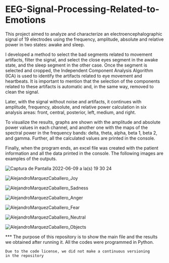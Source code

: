 # EEG-Signal-Processing-Related-to-Emotions

This project aimed to analyze and characterize an electroencephalographic signal of 19 electrodes using 
the frequency, amplitude, absolute and relative power in two states: awake and sleep.

I developed a method to select the bad segments related to movement artifacts, filter the signal, and 
select the close eyes segment in the awake state, and the sleep segment in the other case. Once the 
segment is selected and cropped, the Independent Component Analysis Algorithm (ICA) is used to identify 
the artifacts related to eye movement and heartbeats. It is important to mention that the selection of 
the components related to these artifacts is automatic and, in the same way, removed to clean the signal.

Later, with the signal without noise and artifacts, it continues with amplitude, frequency, absolute, and 
relative power calculation in six analysis areas: front, central, posterior, left, medium, and right.

To visualize the results, graphs are shown with the amplitude and absolute power values in each channel, 
and another one with the maps of the spectral power in the frequency bands: delta, theta, alpha, beta 1, 
beta 2, and gamma. Further, all the calculated values ​​are printed in the console.

Finally, when the program ends, an excel file was created with the patient information and all the data 
printed in the console. The following images are examples of the outputs.

![Captura de Pantalla 2022-06-09 a la(s) 19 30 24](https://user-images.githubusercontent.com/60671532/172968099-47743c83-d285-4969-ac6d-767be93f4f19.png)

![AlejandroMarquezCaballero_Joy](https://user-images.githubusercontent.com/60671532/172968154-e1a238b5-0a35-4893-9490-8ef46c1ee4a8.png)

![AlejandroMarquezCaballero_Sadness](https://user-images.githubusercontent.com/60671532/172968302-3c4e4be0-35fc-4fe2-8ae0-0acb32b5c1d5.png)

![AlejandroMarquezCaballero_Anger](https://user-images.githubusercontent.com/60671532/172968315-654e1cf4-f41e-46f3-af31-12ec9a7297fb.png)

![AlejandroMarquezCaballero_Fear](https://user-images.githubusercontent.com/60671532/172968320-131f72e9-9e21-4c3b-a92b-c11ef37c1623.png)

![AlejandroMarquezCaballero_Neutral](https://user-images.githubusercontent.com/60671532/172968326-2d1395a4-cf93-45a8-9354-af4234fc6a24.png)

![AlejandroMarquezCaballero_Objects](https://user-images.githubusercontent.com/60671532/172968346-d20fd6a3-1530-4981-b419-4fe4d9c038b1.png)





*** The purpose of this repository is to show the main file and the results we obtained after running it.
    All the codes were programmed in Python.
    
    Due to the code license, we did not make a continuous versioning 
    in the repository
